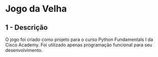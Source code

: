 # Jogo da Velha

## 1 - Descrição
O jogo foi criado como projeto para o curso Python Fundamentals I da Cisco Academy. Foi utilizado apenas programação funcional para seu desenvolvimento. 


